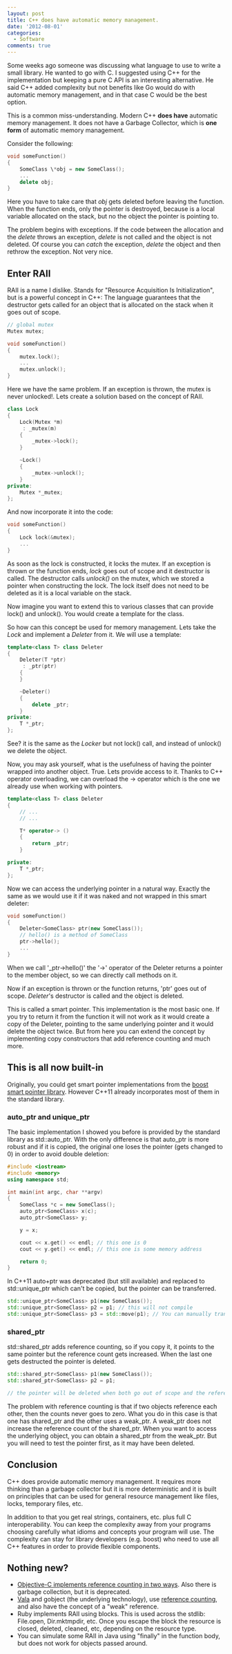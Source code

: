 ```yaml
---
layout: post
title: C++ does have automatic memory management.
date: '2012-08-01'
categories:
  - Software
comments: true
---
```


Some weeks ago someone was discussing what language to use to write a small library. He wanted to go with C. I suggested using C++ for the implementation but keeping a pure C API is an interesting alternative. He said C++ added complexity but not benefits like Go would do with automatic memory management, and in that case C would be the best option.

This is a common miss-understanding. Modern C++ **does have** automatic memory management. It does not have a Garbage Collector, which is **one form** of automatic memory management.

Consider the following:

```c++
void someFunction()
{
    SomeClass \*obj = new SomeClass();
    ...
    delete obj;
}
```

Here you have to take care that _obj_ gets deleted before leaving the function. When the function ends, only the pointer is destroyed, because is a local variable allocated on the stack, but no the object the pointer is pointing to.

The problem begins with exceptions. If the code between the allocation and the _delete_ throws an exception, _delete_ is not called and the object is not deleted. Of course you can _catch_ the exception, _delete_ the object and then rethrow the exception. Not very nice.

## Enter RAII

RAII is a name I dislike. Stands for "Resource Acquisition Is Initialization", but is a powerful concept in C++: The language guarantees that the destructor gets called for an object that is allocated on the stack when it goes out of scope.

```c++
// global mutex
Mutex mutex;

void someFunction()
{
    mutex.lock();
    ...
    mutex.unlock();
}
```

Here we have the same problem. If an exception is thrown, the mutex is never unlocked!. Lets create a solution based on the concept of RAII.

```c++
class Lock
{
    Lock(Mutex *m)
     : _mutex(m)
    {
        _mutex->lock();
    }

    ~Lock()
    {
        _mutex->unlock();
    }
private:
    Mutex *_mutex;
};
```

And now incorporate it into the code:

```c++
void someFunction()
{
    Lock lock(&mutex);
    ...
}
```

As soon as the lock is constructed, it locks the mutex. If an exception is thrown or the function ends, _lock_ goes out of scope and it destructor is called. The destructor calls _unlock()_ on the mutex, which we stored a pointer when constructing the lock. The lock itself does not need to be deleted as it is a local variable on the stack.

Now imagine you want to extend this to various classes that can provide lock() and unlock(). You would create a template for the class.

So how can this concept be used for memory management. Lets take the _Lock_ and implement a _Deleter_ from it. We will use a template:

```c++
template<class T> class Deleter
{
    Deleter(T *ptr)
     : _ptr(ptr)
    {
    }

    ~Deleter()
    {
        delete _ptr;
    }
private:
    T *_ptr;
};
```

See? it is the same as the _Locker_ but not lock() call, and instead of unlock() we delete the object.

Now, you may ask yourself, what is the usefulness of having the pointer wrapped into another object. True. Lets provide access to it. Thanks to C++ operator overloading, we can overload the -\> operator which is the one we already use when working with pointers.

```c++
template<class T> class Deleter
{
    // ...
    // ...

    T* operator-> ()
    {
        return _ptr;
    }

private:
    T *_ptr;
};
```

Now we can access the underlying pointer in a natural way. Exactly the same as we would use it if it was naked and not wrapped in this smart deleter:

```c++
void someFunction()
{
    Deleter<SomeClass> ptr(new SomeClass());
    // hello() is a method of SomeClass
    ptr->hello();
    ...
}
```

When we call '_ptr->hello()' the '->' operator of the Deleter returns a pointer to the member object, so we can directly call methods on it.

Now if an exception is thrown or the function returns, 'ptr' goes out of scope. _Deleter_'s destructor is called and the object is deleted.

This is called a smart pointer. This implementation is the most basic one. If you try to return it from the function it will not work as it would create a copy of the Deleter, pointing to the same underlying pointer and it would delete the object twice. But from here you can extend the concept by implementing copy constructors that add reference counting and much more.

## This is all now built-in

Originally, you could get smart pointer implementations from the [boost smart pointer library](http://www.boost.org/doc/libs/1_50_0/libs/smart_ptr/smart_ptr.htm). However C++11 already incorporates most of them in the standard library.

### auto_ptr and unique_ptr

The basic implementation I showed you before is provided by the standard library as std::auto_ptr. With the only difference is that auto_ptr is more robust and if it is copied, the original one loses the pointer (gets changed to 0) in order to avoid double deletion:

```c++
#include <iostream>
#include <memory>
using namespace std;

int main(int argc, char **argv)
{
    SomeClass *c = new SomeClass();
    auto_ptr<SomeClass> x(c);
    auto_ptr<SomeClass> y;

    y = x;

    cout << x.get() << endl; // this one is 0
    cout << y.get() << endl; // this one is some memory address

    return 0;
}
```

In C++11 auto+ptr was deprecated (but still available) and replaced to std::unique_ptr which can't be copied, but the pointer can be transferred.

```c++
std::unique_ptr<SomeClass> p1(new SomeClass());
std::unique_ptr<SomeClass> p2 = p1; // this will not compile
std::unique_ptr<SomeClass> p3 = std::move(p1); // You can manually transfer it though, and p1 will be set to 0
```

### shared_ptr

std::shared_ptr​ adds reference counting, so if you copy it, it points to the same pointer but the reference count gets increased. When the last one gets destructed the pointer is deleted.

```c++
std::shared_ptr<SomeClass> p1(new SomeClass());
std::shared_ptr<SomeClass> p2 = p1;

// the pointer will be deleted when both go out of scope and the reference count goes to 0
```

The problem with reference counting is that if two objects reference each other, then the counts never goes to zero. What you do in this case is that one has shared_ptr and the other uses a weak_ptr. A weak_ptr does not increase the reference count of the shared_ptr. When you want to access the underlying object, you can obtain a shared_ptr from the weak_ptr. But you will need to test the pointer first, as it may have been deleted.

## Conclusion

C++ does provide automatic memory management. It requires more thinking than a garbage collector but it is more deterministic and it is built on principles that can be used for general resource management like files, locks, temporary files, etc.

In addition to that you get real strings, containers, etc. plus full C interoperability. You can keep the complexity away from your programs choosing carefully what idioms and concepts your program will use. The complexity can stay for library developers (e.g. boost) who need to use all C++ features in order to provide flexible components.

## Nothing new?

- [Objective-C implements reference counting in two ways](https://developer.apple.com/library/mac/#documentation/Cocoa/Conceptual/MemoryMgmt/Articles/MemoryMgmt.html). Also there is garbage collection, but it is deprecated.
- [Vala](https://live.gnome.org/Vala) and gobject (the underlying technology), use [reference counting](https://live.gnome.org/Vala/ReferenceHandling), and also have the concept of a "weak" reference.
- Ruby implements RAII using blocks. This is used across the stdlib: File.open, Dir.mktmpdir, etc. Once you escape the block the resource is closed, deleted, cleaned, etc, depending on the resource type.
- You can simulate some RAII in Java using "finally" in the function body, but does not work for objects passed around.
